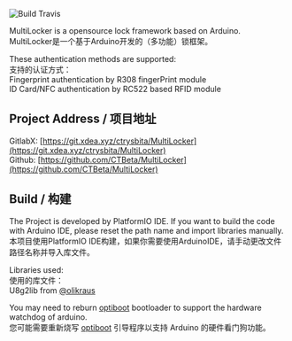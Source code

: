 ![Build Travis](https://www.travis-ci.org/X-dea/MultiLocker.svg?branch=master)

MultiLocker is a opensource lock framework based on Arduino.  
MultiLocker是一个基于Arduino开发的（多功能）锁框架。

These authentication methods are supported:  
支持的认证方式：  
Fingerprint authentication by R308 fingerPrint module  
ID Card/NFC authentication by RC522 based RFID module  

## Project Address / 项目地址
GitlabX: [https://git.xdea.xyz/ctrysbita/MultiLocker](https://git.xdea.xyz/ctrysbita/MultiLocker)  
Github: [https://github.com/CTBeta/MultiLocker](https://github.com/CTBeta/MultiLocker)  

## Build / 构建
The Project is developed by PlatformIO IDE. If you want to build the code with Arduino IDE, please reset the path name and import libraries manually.  
本项目使用PlatformIO IDE构建，如果你需要使用ArduinoIDE，请手动更改文件路径名称并导入库文件。

Libraries used:  
使用的库文件：  
U8g2lib from [@olikraus](https://github.com/olikraus)  

You may need to reburn [optiboot](https://github.com/Optiboot/optiboot) bootloader to support the hardware watchdog of arduino.  
您可能需要重新烧写 [optiboot](https://github.com/Optiboot/optiboot) 引导程序以支持 Arduino 的硬件看门狗功能。
